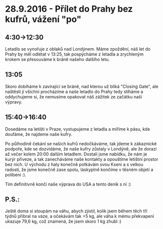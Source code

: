 # 28.9.2016 - Přílet do Prahy bez kufrů, vážení "po"

## 4:30->12:30

Letadlo se vynořuje z oblaků nad Londýnem. Máme zpoždění, náš let do Prahy by měl odlétat v 13:25, tak pospýcháme z letadla a zrychleným krokem se přesouváme k bráně našeho dalšího letu.

## 13:05

Skoro dobíháme k zavírající se bráně, nad kterou už bliká "Closing Gate", ale naštěstí jí všichni procházíme a naše letadlo do Prahy tedy stíháme a oddychujeme si, že nemusíme opakovat náš zážitek ze začátku naší výpravy.

## 15:40->16:40

Dosedáme na letišti v Praze, vystupujeme z letadla a míříme k pásu, kde doufáme, že najdeme naše kufry.

Po půlhodině čekání se našich kufrů nedočkáváme, tak jdeme k zákaznické podpoře, kde se dozvídáme, že naše kufry zůstaly v Londýně, ale že dorazí až večer kolem 20:00 dalším letadlem. Dostali jsme nabídku, že nám je kurýr přiveze, a tak zanecháváme naše kontakty a opouštíme letištní prostor bez nich. U východu z haly konečně potkávám svou Kseni a s velkou radostí, že jsme konečně zase spolu, láskyplně končíme v těsném objetí a políbení :).

Tím definitivně končí naše výprava do USA a tento deník s ní :)

## P.S.:

 Ještě doma si stoupám na váhu, abych zjistil, kolik jsem během těch tří týdnů přibral na váze, a očekávám tak +5 kg, ale váha k mému překvapení ukazuje 79,6 kg, což znamená, že jsem skoro 1 kg zhubl :)